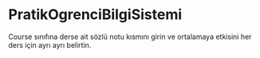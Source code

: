# PratikOgrenciBilgiSistemi
Course sınıfına derse ait sözlü notu kısmını girin ve ortalamaya etkisini her ders için ayrı ayrı belirtin.
